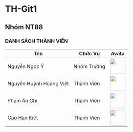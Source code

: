 # TH-Git1
## Nhóm NT88
### DANH SÁCH THÀNH VIÊN
| Tên | Chức Vụ | Avata |
| ------ | ------ | ------ |
| Nguyễn Ngọc Ý | Nhóm Trưởng| <img src="https://img.pokemondb.net/artwork/large/cinccino.jpg" width="50">
| Nguyễn Huỳnh Hoàng Việt | Thành Viên| <img src="https://scontent.fdad2-1.fna.fbcdn.net/v/t39.30808-6/273758613_3151733995058629_3717831941751221463_n.jpg?_nc_cat=107&ccb=1-7&_nc_sid=09cbfe&_nc_ohc=0qcJv9ls5K8AX94SvRU&_nc_ht=scontent.fdad2-1.fna&oh=00_AT9urFgmk5GdIrA5UP7Zwt-Fr3tibuUHiIkyJhbEo7fvvQ&oe=63304618" width="50">
| Phạm Ân Chí | Thành Viên | <img src="#" width="50">
| Cao Hào Kiệt | Thành Viên | <img src="#" width="50">
